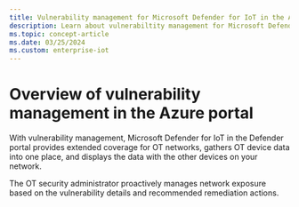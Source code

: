 ```yaml
---
title: Vulnerability management for Microsoft Defender for IoT in the Azure portal
description: Learn about vulnerabiltity management for Microsoft Defender for IoT in the AAzure portal.
ms.topic: concept-article
ms.date: 03/25/2024
ms.custom: enterprise-iot
---
```


# Overview of vulnerability management in the Azure portal

With vulnerability management, Microsoft Defender for IoT in the Defender portal provides extended coverage for OT networks, gathers OT device data into one place, and displays the data with the other devices on your network.

The OT security administrator proactively manages network exposure based on the vulnerability details and recommended remediation actions.



